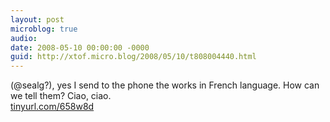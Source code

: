 ```yaml
---
layout: post
microblog: true
audio: 
date: 2008-05-10 00:00:00 -0000
guid: http://xtof.micro.blog/2008/05/10/t808004440.html
---
```

(@sealg?), yes I send to the phone the works in French language.  How can we tell them?  Ciao, ciao.  
[tinyurl.com/658w8d](http://tinyurl.com/658w8d)
